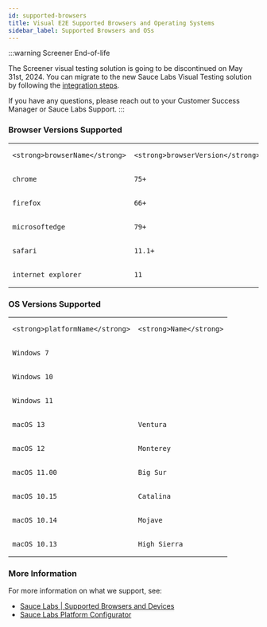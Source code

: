 ```yaml
---
id: supported-browsers
title: Visual E2E Supported Browsers and Operating Systems
sidebar_label: Supported Browsers and OSs
---
```


:::warning Screener End-of-life

The Screener visual testing solution is going to be discontinued on May 31st, 2024. You can migrate to the new Sauce Labs Visual Testing solution by following the [integration steps](/visual-testing/).

If you have any questions, please reach out to your Customer Success Manager or Sauce Labs Support.
:::

### Browser Versions Supported

<table>
  <tr>
<td>

    <strong>browserName</strong>
   </td>
<td>

    <strong>browserVersion</strong>
   </td>
  </tr>
  <tr>
<td>

    chrome
   </td>
<td>

    75+
   </td>
  </tr>
  <tr>
<td>

    firefox
   </td>
<td>

    66+
   </td>
  </tr>
  <tr>
<td>

    microsoftedge
   </td>
<td>

    79+
   </td>
  </tr>
  <tr>
<td>

    safari
   </td>
<td>

    11.1+
   </td>
  </tr>
  <tr>
<td>

    internet explorer
   </td>
<td>

    11
   </td>
  </tr>
</table>

### OS Versions Supported

<table>
  <tr>
<td>

    <strong>platformName</strong>
   </td>
<td>

    <strong>Name</strong>
   </td>
  </tr>
  <tr>
<td>

    Windows 7
   </td>
<td>

   </td>
  </tr>
  <tr>
<td>

    Windows 10
   </td>
<td>

   </td>
  </tr>
  <tr>
<td>

    Windows 11
   </td>
<td>

   </td>
  </tr>
  <tr>
<td>

    macOS 13
   </td>
<td>

    Ventura
   </td>
  </tr>
  <tr>
<td>

    macOS 12
   </td>
<td>

    Monterey
   </td>
  </tr>
  <tr>
<td>

    macOS 11.00
   </td>
<td>

    Big Sur
   </td>
  </tr>
  <tr>
<td>

    macOS 10.15
   </td>
<td>

    Catalina
   </td>
  </tr>
  <tr>
<td>

    macOS 10.14
   </td>
<td>

    Mojave
   </td>
  </tr>
  <tr>
<td>

    macOS 10.13
   </td>
<td>

    High Sierra
   </td>
  </tr>
</table>

### More Information

For more information on what we support, see:

- [Sauce Labs | Supported Browsers and Devices](https://saucelabs.com/platform/supported-browsers-devices)
- [Sauce Labs Platform Configurator](https://saucelabs.com/platform/platform-configurator#/)
